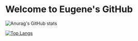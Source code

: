 # Welcome to Eugene's GitHub

<!--
**Fly-Eugene/Fly-Eugene** is a ✨ _special_ ✨ repository because its `README.md` (this file) appears on your GitHub profile.

Here are some ideas to get you started:

- 🔭 I’m currently working on ...
- 🌱 I’m currently learning ...
- 👯 I’m looking to collaborate on ...
- 🤔 I’m looking for help with ...
- 💬 Ask me about ...
- 📫 How to reach me: ...
- 😄 Pronouns: ...
- ⚡ Fun fact: ...
-->

![Anurag's GitHub stats](https://github-readme-stats.vercel.app/api?username=Fly-Eugene&show_icons=true&theme=dracula)

[![Top Langs](https://github-readme-stats.vercel.app/api/top-langs/?username=Fly-Eugene&exclude_repo=Algorithm&theme=highcontrast&layout=compact)](https://github.com/anuraghazra/github-readme-stats)

